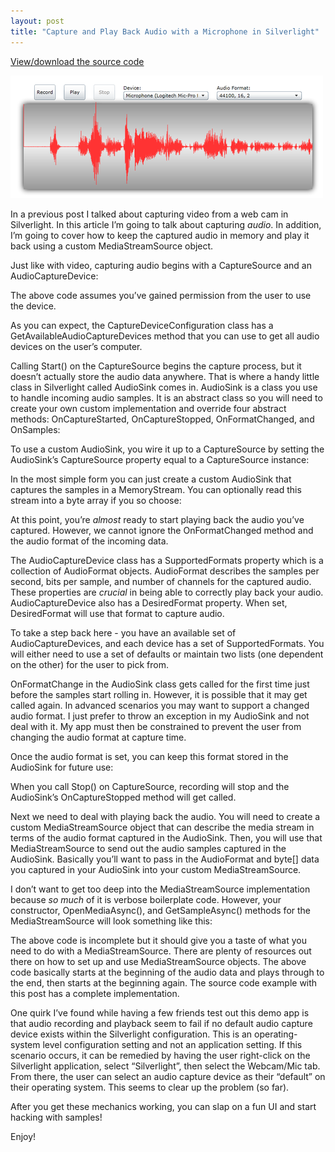 ```yaml
---
layout: post
title: "Capture and Play Back Audio with a Microphone in Silverlight"
---
```

  
<p><a href="https://github.com/kindohm/silverlight-mic-capture" target="_blank">View/download the source code</a></p>
  
<p><img src="/hodsmedia/838893081_1.png" alt=""/></p>

<p>In a previous post I talked about capturing video from a web cam in Silverlight. In this article I&#8217;m going to talk about capturing <em>audio</em>. In addition, I&#8217;m going to cover how to keep the captured audio in memory and play it back using a custom MediaStreamSource object.</p>


<p>Just like with video, capturing audio begins with a CaptureSource and an AudioCaptureDevice:</p>



  <script src="http://gist.github.com/483048.js?file=gistfile1.cs"></script>
<p>The above code assumes you&#8217;ve gained permission from the user to use the device.</p>


<p>As you can expect, the CaptureDeviceConfiguration class has a GetAvailableAudioCaptureDevices method that you can use to get all audio devices on the user&#8217;s computer.</p>


  
<p>Calling Start() on the CaptureSource begins the capture process, but it doesn&#8217;t actually store the audio data anywhere. That is where a handy little class in Silverlight called AudioSink comes in. AudioSink is a class you use to handle incoming audio samples. It is an abstract class so you will need to create your own custom implementation and override four abstract methods: OnCaptureStarted, OnCaptureStopped, OnFormatChanged, and OnSamples:</p>

  <script src="http://gist.github.com/483055.js?file=gistfile1.cs"></script>
<p>To use a custom AudioSink, you wire it up to a CaptureSource by setting the AudioSink&#8217;s CaptureSource property equal to a CaptureSource instance:</p>


  <script src="http://gist.github.com/483079.js?file=gistfile1.cs"></script>
<p>In the most simple form you can just create a custom AudioSink that captures the samples in a MemoryStream. You can optionally read this stream into a byte array if you so choose:</p>


  <script src="http://gist.github.com/483063.js?file=gistfile1.cs"></script>
<p>At this point, you&#8217;re <em>almost</em> ready to start playing back the audio you&#8217;ve captured. However, we cannot ignore the OnFormatChanged method and the audio format of the incoming data.</p>


<p>The AudioCaptureDevice class has a SupportedFormats property which is a collection of AudioFormat objects. AudioFormat describes the samples per second, bits per sample, and number of channels for the captured audio. These properties are <em>crucial</em> in being able to correctly play back your audio. AudioCaptureDevice also has a DesiredFormat property. When set, DesiredFormat will use that format to capture audio.</p>


<p>To take a step back here - you have an available set of AudioCaptureDevices, and each device has a set of SupportedFormats. You will either need to use a set of defaults or maintain two lists (one dependent on the other) for the user to pick from.</p>

  
<p>OnFormatChange in the AudioSink class gets called for the first time just before the samples start rolling in. However, it is possible that it may get called again. In advanced scenarios you may want to support a changed audio format. I just prefer to throw an exception in my AudioSink and not deal with it. My app must then be constrained to prevent the user from changing the audio format at capture time.</p>

  
<p>Once the audio format is set, you can keep this format stored in the AudioSink for future use:</p>

  <script src="http://gist.github.com/483074.js?file=gistfile1.cs"></script>
<p>When you call Stop() on CaptureSource, recording will stop and the AudioSink&#8217;s OnCaptureStopped method will get called.</p>


<p>Next we need to deal with playing back the audio. You will need to create a custom MediaStreamSource object that can describe the media stream in terms of the audio format captured in the AudioSink. Then, you will use that MediaStreamSource to send out the audio samples captured in the AudioSink. Basically you&#8217;ll want to pass in the AudioFormat and byte[] data you captured in your AudioSink into your custom MediaStreamSource.</p>


<p>I don&#8217;t want to get too deep into the MediaStreamSource implementation because <em>so much</em> of it is verbose boilerplate code. However, your constructor, OpenMediaAsync(), and GetSampleAsync() methods for the MediaStreamSource will look something like this:</p>


  <script src="http://gist.github.com/483090.js?file=gistfile1.cs"></script>
<p>The above code is incomplete but it should give you a taste of what you need to do with a MediaStreamSource. There are plenty of resources out there on how to set up and use MediaStreamSource objects. The above code basically starts at the beginning of the audio data and plays through to the end, then starts at the beginning again. The source code example with this post has a complete implementation.</p>

<p>One quirk I&#8217;ve found while having a few friends test out this demo app is that audio recording and playback seem to fail if no default audio capture device exists within the Silverlight configuration. This is an operating-system level configuration setting and not an application setting. If this scenario occurs, it can be remedied by having the user right-click on the Silverlight application, select &#8220;Silverlight&#8221;, then select the Webcam/Mic tab. From there, the user can select an audio capture device as their &#8220;default&#8221; on their operating system. This seems to clear up the problem (so far).</p>


<p>After you get these mechanics working, you can slap on a fun UI and start hacking with samples!</p>

<p>Enjoy!</p>

